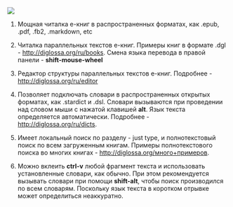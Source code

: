<img src="../resources/icons/256x256.png" id="bookImg">


1. Мощная читалка е-книг в распространенных форматах, как .epub, .pdf, .fb2, .markdown, etc

2. Читалка параллельных текстов е-книг. Примеры книг в формате .dgl - <span class="external">http://diglossa.org/ru/books</span>. Смена языка перевода в правой панели - **shift-mouse-wheel**

3. Редактор структуры параллельных текстов е-книг. Подробнее - <span class="external">http://diglossa.org/ru/editor</span>

4. Позволяет подключать словари в распространенных открытых форматах, как .stardict и .dsl. Словари вызываются при проведении над словом мыши с нажатой клавишей **alt**. Язык текста определяется автоматически. Подробнее - <span class="external">http://diglossa.org/ru/dicts</span>.

5. Имеет локальный поиск по разделу - just type, и полнотекстовый поиск по всем загруженным книгам. Примеры полнотекстового поиска во многих книгах - <span class="external">http://diglossa.org/много+примеров</span>.

6. Можно вклеить **ctrl-v** любой фрагмент текста и использовать установленные словари, как обычно. При этом рекомендуется вызывать словари при помощи **shift-alt**, чтобы поиск производился по всем словарям. Поскольку язык текста в коротком отрывке может определиться неаккуратно.

&nbsp;

&nbsp;

<!-- </div> -->

